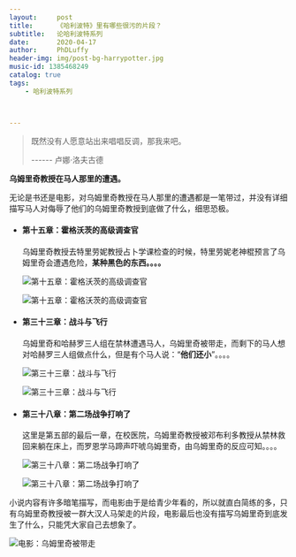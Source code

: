 ```yaml
---
layout:     post
title:      《哈利波特》里有哪些很污的片段？
subtitle:   论哈利波特系列
date:       2020-04-17
author:     PhDLuffy
header-img: img/post-bg-harrypotter.jpg
music-id: 1385468249
catalog: true
tags:
    - 哈利波特系列



---
```


> 既然没有人愿意站出来唱唱反调，那我来吧。
>
> ------ 卢娜·洛夫古德

**乌姆里奇教授在马人那里的遭遇。**

无论是书还是电影，对乌姆里奇教授在马人那里的遭遇都是一笔带过，并没有详细描写马人对侮辱了他们的乌姆里奇教授到底做了什么，细思恐极。

* #### 第十五章：霍格沃茨的高级调查官

  乌姆里奇教授去特里劳妮教授占卜学课检查的时候，特里劳妮老神棍预言了乌姆里奇会遭遇危险，**某种黑色的东西。。。。**

  

  ![第十五章：霍格沃茨的高级调查官](https://raw.githubusercontent.com/PhDLuffy/PicGo/master/img/screenshot_2020_04_08T22_54_40-1100.png)

  ![第十五章：霍格沃茨的高级调查官](https://raw.githubusercontent.com/PhDLuffy/PicGo/master/img/screenshot_2020_04_08T22_56_36-1100.png)

* #### 第三十三章：战斗与飞行

  乌姆里奇和哈赫罗三人组在禁林遭遇马人，乌姆里奇被带走，而剩下的马人想对哈赫罗三人组做点什么，但是有个马人说：“**他们还小**”。。。。

  ![第三十三章：战斗与飞行](https://raw.githubusercontent.com/PhDLuffy/PicGo/master/img/screenshot_2020_04_08T23_11_09-1100.png)

  ![第三十三章：战斗与飞行](https://raw.githubusercontent.com/PhDLuffy/PicGo/master/img/screenshot_2020_04_08T23_11_18-1100.png)

* #### 第三十八章：第二场战争打响了

  这里是第五部的最后一章，在校医院，乌姆里奇教授被邓布利多教授从禁林救回来躺在床上，而罗恩学马蹄声吓唬乌姆里奇，由乌姆里奇的反应可知。。。。

  ![第三十八章：第二场战争打响了](https://raw.githubusercontent.com/PhDLuffy/PicGo/master/img/screenshot_2020_04_08T23_19_54-1100.png)

  ![第三十八章：第二场战争打响了](https://raw.githubusercontent.com/PhDLuffy/PicGo/master/img/screenshot_2020_04_08T23_20_02-1100.png)

  

小说内容有许多暗笔描写，而电影由于是给青少年看的，所以就直白简练的多，只有乌姆里奇教授被一群大汉人马架走的片段，电影最后也没有描写乌姆里奇到底发生了什么，只能凭大家自己去想象了。

![电影：乌姆里奇被带走](https://raw.githubusercontent.com/PhDLuffy/PicGo/master/img/乌姆里奇被带走.gif)